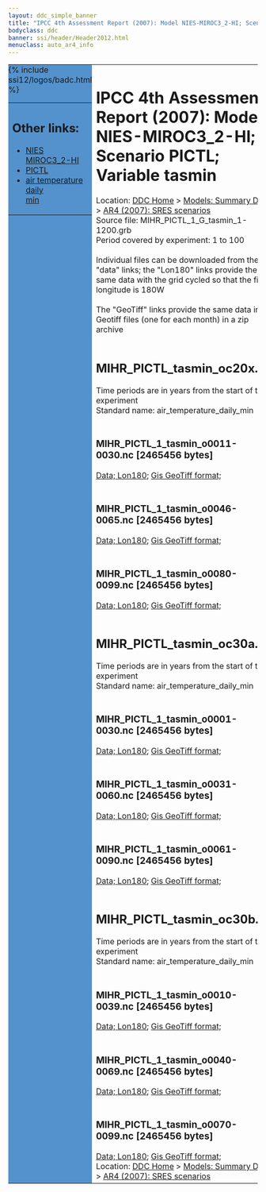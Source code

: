 ```yaml
---
layout: ddc_simple_banner
title: "IPCC 4th Assessment Report (2007): Model NIES-MIROC3_2-HI; Scenario PICTL; Variable tasmin"
bodyclass: ddc
banner: ssi/header/Header2012.html
menuclass: auto_ar4_info
---
```



<table width="100%" border="0" cellspacing="0" cellpadding="0" style="border-collapse: collapse;">
<tr style="margin:0;padding:0;border:0;">
<td style="margin:0;padding:0;border:0;height:1pt;width:150pt;background:#5492CD;" valign="top" >

<div id="lh-col2" class="auto_ar4_info">
<table class="menumain" bgcolor="#5492CD" cellspacing="0" width="100%" border="0">
<tr><td>
<h2> Other links:</h2>
<ul>
<li><a href="/auto/ar4/model-NIES-MIROC3_2-HI.html">NIES<br/>MIROC3_2-HI</a></li>
<li><a href="/auto/ar4/scenario-PICTL.html">PICTL</a></li>
<li><a href="/auto/ar4/var-air_temperature_daily_min.html">air temperature daily<br/> min</a></li>
</ul>
</td></tr>
{% include ssi12/logos/badc.html %}
</table>
</div>
</td>
<td><h1>IPCC 4th Assessment Report (2007): Model NIES-MIROC3_2-HI; Scenario PICTL; Variable tasmin</h1>

<!-- Breadcrumb1 -->
<div id="breadcrumb1" align="left">
Location: <a href="/index.html">DDC Home</a> > <a href="/sim/gcm_clim/">Models: Summary Data</a>
> <a href="/sim/gcm_clim/SRES_AR4/index.html">AR4 (2007): SRES scenarios</a>
</div>
<!-- End of Breadcrumb1 -->Source file: MIHR_PICTL_1_G_tasmin_1-1200.grb
<br/>
Period covered by experiment: 1 to 100<br/>
<br/>Individual files can be downloaded from the "data" links; the "Lon180" links provide the same data
         with the grid cycled so that the first longitude is 180W<br/>
<br/>The "GeoTiff" links provide the same data in 12 Geotiff files (one for each month)
          in a zip archive<br/>
<br/><h2>MIHR_PICTL_tasmin_oc20x.tar</h2>
Time periods are in years from the start of the experiment<br/>
Standard name: air_temperature_daily_min<br>
<br/><h3>MIHR_PICTL_1_tasmin_o0011-0030.nc [2465456 bytes]</h3>
<a href="http://apps.ipcc-data.org/cgi-bin/downl/ar4_nc/tasmin/MIHR_PICTL_1_tasmin_o0011-0030.nc">Data; </a><a href="http://apps.ipcc-data.org/cgi-bin/downl/ar4_nc/tasmin/MIHR_PICTL_1_tasmin_o0011-0030.cyto180.nc"> Lon180</a>; <a href="/cgi-bin/downl/ar4_tif/tasmin/MIHR_PICTL_1_tasmin_o0011-0030.zip">Gis GeoTiff format; </a><br/>
<br/><h3>MIHR_PICTL_1_tasmin_o0046-0065.nc [2465456 bytes]</h3>
<a href="http://apps.ipcc-data.org/cgi-bin/downl/ar4_nc/tasmin/MIHR_PICTL_1_tasmin_o0046-0065.nc">Data; </a><a href="http://apps.ipcc-data.org/cgi-bin/downl/ar4_nc/tasmin/MIHR_PICTL_1_tasmin_o0046-0065.cyto180.nc"> Lon180</a>; <a href="/cgi-bin/downl/ar4_tif/tasmin/MIHR_PICTL_1_tasmin_o0046-0065.zip">Gis GeoTiff format; </a><br/>
<br/><h3>MIHR_PICTL_1_tasmin_o0080-0099.nc [2465456 bytes]</h3>
<a href="http://apps.ipcc-data.org/cgi-bin/downl/ar4_nc/tasmin/MIHR_PICTL_1_tasmin_o0080-0099.nc">Data; </a><a href="http://apps.ipcc-data.org/cgi-bin/downl/ar4_nc/tasmin/MIHR_PICTL_1_tasmin_o0080-0099.cyto180.nc"> Lon180</a>; <a href="/cgi-bin/downl/ar4_tif/tasmin/MIHR_PICTL_1_tasmin_o0080-0099.zip">Gis GeoTiff format; </a><br/>
<br/><h2>MIHR_PICTL_tasmin_oc30a.tar</h2>
Time periods are in years from the start of the experiment<br/>
Standard name: air_temperature_daily_min<br>
<br/><h3>MIHR_PICTL_1_tasmin_o0001-0030.nc [2465456 bytes]</h3>
<a href="http://apps.ipcc-data.org/cgi-bin/downl/ar4_nc/tasmin/MIHR_PICTL_1_tasmin_o0001-0030.nc">Data; </a><a href="http://apps.ipcc-data.org/cgi-bin/downl/ar4_nc/tasmin/MIHR_PICTL_1_tasmin_o0001-0030.cyto180.nc"> Lon180</a>; <a href="/cgi-bin/downl/ar4_tif/tasmin/MIHR_PICTL_1_tasmin_o0001-0030.zip">Gis GeoTiff format; </a><br/>
<br/><h3>MIHR_PICTL_1_tasmin_o0031-0060.nc [2465456 bytes]</h3>
<a href="http://apps.ipcc-data.org/cgi-bin/downl/ar4_nc/tasmin/MIHR_PICTL_1_tasmin_o0031-0060.nc">Data; </a><a href="http://apps.ipcc-data.org/cgi-bin/downl/ar4_nc/tasmin/MIHR_PICTL_1_tasmin_o0031-0060.cyto180.nc"> Lon180</a>; <a href="/cgi-bin/downl/ar4_tif/tasmin/MIHR_PICTL_1_tasmin_o0031-0060.zip">Gis GeoTiff format; </a><br/>
<br/><h3>MIHR_PICTL_1_tasmin_o0061-0090.nc [2465456 bytes]</h3>
<a href="http://apps.ipcc-data.org/cgi-bin/downl/ar4_nc/tasmin/MIHR_PICTL_1_tasmin_o0061-0090.nc">Data; </a><a href="http://apps.ipcc-data.org/cgi-bin/downl/ar4_nc/tasmin/MIHR_PICTL_1_tasmin_o0061-0090.cyto180.nc"> Lon180</a>; <a href="/cgi-bin/downl/ar4_tif/tasmin/MIHR_PICTL_1_tasmin_o0061-0090.zip">Gis GeoTiff format; </a><br/>
<br/><h2>MIHR_PICTL_tasmin_oc30b.tar</h2>
Time periods are in years from the start of the experiment<br/>
Standard name: air_temperature_daily_min<br>
<br/><h3>MIHR_PICTL_1_tasmin_o0010-0039.nc [2465456 bytes]</h3>
<a href="http://apps.ipcc-data.org/cgi-bin/downl/ar4_nc/tasmin/MIHR_PICTL_1_tasmin_o0010-0039.nc">Data; </a><a href="http://apps.ipcc-data.org/cgi-bin/downl/ar4_nc/tasmin/MIHR_PICTL_1_tasmin_o0010-0039.cyto180.nc"> Lon180</a>; <a href="/cgi-bin/downl/ar4_tif/tasmin/MIHR_PICTL_1_tasmin_o0010-0039.zip">Gis GeoTiff format; </a><br/>
<br/><h3>MIHR_PICTL_1_tasmin_o0040-0069.nc [2465456 bytes]</h3>
<a href="http://apps.ipcc-data.org/cgi-bin/downl/ar4_nc/tasmin/MIHR_PICTL_1_tasmin_o0040-0069.nc">Data; </a><a href="http://apps.ipcc-data.org/cgi-bin/downl/ar4_nc/tasmin/MIHR_PICTL_1_tasmin_o0040-0069.cyto180.nc"> Lon180</a>; <a href="/cgi-bin/downl/ar4_tif/tasmin/MIHR_PICTL_1_tasmin_o0040-0069.zip">Gis GeoTiff format; </a><br/>
<br/><h3>MIHR_PICTL_1_tasmin_o0070-0099.nc [2465456 bytes]</h3>
<a href="http://apps.ipcc-data.org/cgi-bin/downl/ar4_nc/tasmin/MIHR_PICTL_1_tasmin_o0070-0099.nc">Data; </a><a href="http://apps.ipcc-data.org/cgi-bin/downl/ar4_nc/tasmin/MIHR_PICTL_1_tasmin_o0070-0099.cyto180.nc"> Lon180</a>; <a href="/cgi-bin/downl/ar4_tif/tasmin/MIHR_PICTL_1_tasmin_o0070-0099.zip">Gis GeoTiff format; </a><br/>
<!-- Breadcrumb2 -->
<div id="breadcrumb2" align="left">
Location: <a href="/index.html">DDC Home</a> > <a href="/sim/gcm_clim/">Models: Summary Data</a>
> <a href="/sim/gcm_clim/SRES_AR4/index.html">AR4 (2007): SRES scenarios</a>
</div>
<!-- End of Breadcrumb2 --></td></tr></table>
